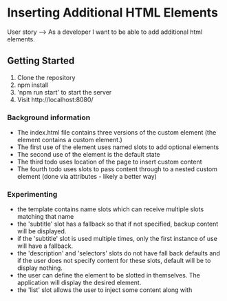 # Inserting Additional HTML Elements

User story --> As a developer I want to be able to add additional html elements.

## Getting Started

1. Clone the repository
2. npm install
3. 'npm run start' to start the server
4. Visit http://localhost:8080/

### Background information

- The index.html file contains three versions of the custom element <to-do-app> (the <to-do-app> element contains a <to-do-item> custom element.)
- The first use of the <to-do-app> element uses named slots to add optional elements
- The second use of the <to-do-app> element is the default state
- The third todo uses location of the page to insert custom content
- The fourth todo uses slots to pass content through to a nested custom element (done via attributes - likely a better way)

### Experimenting

- the <to-do-app> template contains name slots which can receive multiple slots matching that name
- the 'subtitle' slot has a fallback so that if not specified, backup content will be displayed.
- if the 'subtitle' slot is used multiple times, only the first instance of use will have a fallback.
- the 'description' and 'selectors' slots do not have fall back defaults and if the user does not specify content for these slots,
default will be to display nothing.
- the user can define the element to be slotted in themselves. The application will display the desired element.
- the 'list' slot allows the user to inject some content along with 
